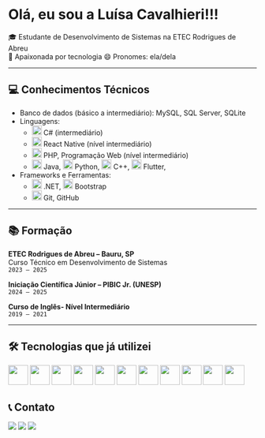 # Olá, eu sou a Luísa Cavalhieri!!!

🎓 Estudante de Desenvolvimento de Sistemas na ETEC Rodrigues de Abreu  
🌱 Apaixonada por tecnologia
😄 Pronomes: ela/dela  

---

## 💻 Conhecimentos Técnicos

- Banco de dados (básico a intermediário): MySQL, SQL Server, SQLite 
- Linguagens:  
  - <img src="https://cdn.jsdelivr.net/gh/devicons/devicon/icons/csharp/csharp-original.svg" width="20"/> C# (intermediário)
  - <img src="https://cdn.jsdelivr.net/gh/devicons/devicon/icons/react/react-original.svg" width="20"/> React Native (nível intermediário)
  - <img src="https://cdn.jsdelivr.net/gh/devicons/devicon/icons/php/php-original.svg" width="20"/> PHP, Programação Web (nível intermediário) 
  - <img src="https://cdn.jsdelivr.net/gh/devicons/devicon/icons/java/java-original.svg" width="20"/> Java, <img src="https://cdn.jsdelivr.net/gh/devicons/devicon/icons/python/python-original.svg" width="20"/> Python, <img src="https://cdn.jsdelivr.net/gh/devicons/devicon/icons/cplusplus/cplusplus-original.svg" width="20"/> C++, <img src="https://cdn.jsdelivr.net/gh/devicons/devicon/icons/flutter/flutter-original.svg" width="20"/> Flutter,   
- Frameworks e Ferramentas:  
  - <img src="https://cdn.jsdelivr.net/gh/devicons/devicon/icons/dot-net/dot-net-original.svg" width="20"/> .NET, <img src="https://cdn.jsdelivr.net/gh/devicons/devicon/icons/bootstrap/bootstrap-original.svg" width="20"/> Bootstrap  
  - <img src="https://cdn.jsdelivr.net/gh/devicons/devicon/icons/git/git-original.svg" width="20"/> Git, GitHub   

---

## 📚 Formação

**ETEC Rodrigues de Abreu – Bauru, SP**  
Curso Técnico em Desenvolvimento de Sistemas  
`2023 – 2025`

**Iniciação Científica Júnior – PIBIC Jr. (UNESP)**  
`2024 – 2025`

**Curso de Inglês- Nível Intermediário**  
`2019 – 2021`

---

## 🛠️ Tecnologias que já utilizei

<p align="left">
  <img src="https://cdn.jsdelivr.net/gh/devicons/devicon/icons/csharp/csharp-original.svg" width="40" />
  <img src="https://cdn.jsdelivr.net/gh/devicons/devicon/icons/java/java-original.svg" width="40" />
  <img src="https://cdn.jsdelivr.net/gh/devicons/devicon/icons/python/python-original.svg" width="40" />
  <img src="https://cdn.jsdelivr.net/gh/devicons/devicon/icons/flutter/flutter-original.svg" width="40" />
  <img src="https://cdn.jsdelivr.net/gh/devicons/devicon/icons/react/react-original.svg" width="40" />
  <img src="https://cdn.jsdelivr.net/gh/devicons/devicon/icons/php/php-original.svg" width="40" />
  <img src="https://cdn.jsdelivr.net/gh/devicons/devicon/icons/html5/html5-original.svg" width="40" />
  <img src="https://cdn.jsdelivr.net/gh/devicons/devicon/icons/css3/css3-original.svg" width="40" />
  <img src="https://cdn.jsdelivr.net/gh/devicons/devicon/icons/javascript/javascript-original.svg" width="40" />
  <img src="https://cdn.jsdelivr.net/gh/devicons/devicon/icons/mysql/mysql-original.svg" width="40" />
  <img src="https://cdn.jsdelivr.net/gh/devicons/devicon/icons/sqlite/sqlite-original.svg" width="40" />
</p>

## 📞 Contato

<div>
<a href="https://instagram.com/luisa_.cavalhieri" target="_blank"><img src="https://img.shields.io/badge/-Instagram-%23E4405F?style=for-the-badge&logo=instagram&logoColor=white" target="_blank"></a>
<a href = "cavalhieri.luisa@gmail.com  "><img src="https://img.shields.io/badge/Gmail-D14836?style=for-the-badge&logo=gmail&logoColor=white" target="_blank"></a>
<a href="https://www.linkedin.com/in/lu%C3%ADsa-cavalhieri-3b9548302?utm_source=share&utm_campaign=share_via&utm_content=profile&utm_medium=android_app" target="_blank"><img src="https://img.shields.io/badge/-LinkedIn-%230077B5?style=for-the-badge&logo=linkedin&logoColor=white" target="_blank"></a>   
</div>
